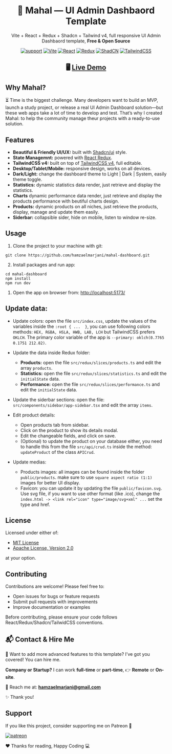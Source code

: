 <div align="center">

# 🛒 Mahal — UI Admin Dashbaord Template

Vite + React + Redux + Shadcn + Tailwind v4, full responsive UI Admin Dashbaord template, **Free & Open Source**

[![support](https://img.shields.io/badge/Patreon-F96854?style=for-the-badge&logo=patreon&logoColor=white)](https://www.patreon.com/elmarjanihamza/gift)
[![Vite](https://img.shields.io/badge/Vite-violet?style=for-the-badge&logo=vite&logoColor=white)](https://vite.dev)
[![React](https://img.shields.io/badge/React-blue?style=for-the-badge&logo=react&logoColor=white)](https://react.dev)
[![Redux](https://img.shields.io/badge/Redux-purple?style=for-the-badge&logo=redux&logoColor=white)](https://redux.js.org)
[![ShadCN](https://img.shields.io/badge/shadcn%2Fui-000?logo=shadcnui&logoColor=fff&style=for-the-badge)](https://ui.shadcn.com/)
[![TailwindCSS](https://img.shields.io/badge/Tailwind_CSS-grey?style=for-the-badge&logo=tailwind-css&logoColor=38B2AC)](https://ui.shadcn.com/)

## 🖥️ [Live Demo](https://mahal-dashboard.vercel.app/)

</div>

## Why Mahal?

⏳ Time is the biggest challenge. Many developers want to build an MVP, launch a study project, or release a real UI Admin Dashboard solution—but these web apps take a lot of time to develop and test. That’s why I created Mahal: to help the community manage theur projects with a ready-to-use solution.

## Features

- **Beautiful & Friendly UI/UX:** built with [Shadcn/ui](https://ui.shadcn.com/) style.
- **State Managemnt:** powered with [React Redux](https://react-redux.js.org/).
- **TailwindCSS v4:** built on top of [TailwindCSS v4](https://tailwindcss.com/), full editable.
- **Desktop/Tablet/Mobile:** responsive design, works on all devices.
- **Dark/Light:** change the dashboard theme to Light | Dark | System, easily theme toggle.
- **Statistics:** dynamic statistics data render, just retrieve and display the statistics.
- **Charts** dynamic performance data render, just retrieve and display the products performance with beutiful charts design.
- **Products:** dynamic products on all niches, just retrieve the products, display, manage and update them easily.
- **Siderbar:** collapsible sider, hide on mobile, listen to window re-size.

## Usage

1. Clone the project to your machine with git:

```
git clone https://github.com/hamzaelmarjani/mahal-dashboard.git
```

2. Install packages and run app:

```
cd mahal-dashboard
npm install
npm run dev
```

1. Open the app on browser from: [http://localhost:5173/](http://localhost:5173)

## Update data:

- Update colors: open the file `src/index.css`, update the values of the variables inside the `:root { ...  }`, you can use following colors methods: `HEX, RGBA, HSLA, HWB, LAB, LCH` but TailwindCSS prefers `OKLCH`. The primary color variable of the app is `--primary: oklch(0.7765 0.1751 212.82)`.
- Update the data inside Redux folder:

  - **Products:** open the file `src/redux/slices/products.ts` and edit the array `products`.
  - **Statistics:** open the file `src/redux/slices/statistics.ts` and edit the `initialState` data.
  - **Performance:** open the file `src/redux/slices/performance.ts` and edit the `initialState` data.

- Update the siderbar sections: open the file: `src/components/sidebar/app-sidebar.tsx` and edit the array `items`.
- Edit product details:

  - Open products tab from sidebar.
  - Click on the product to show its details modal.
  - Edit the changeable fields, and click on save.
  - (Optional) to update the product on your database either, you need to handle this from the file `src/api/crud.ts` inside the method: `updateProduct` of the class `APICrud`.

- Update medias:

  - Products images: all images can be found inside the folder `public/products`. make sure to use `square aspect ratio (1:1)` images for better UI display.
  - Favicon: you can update it by updating the file `public/favicon.svg`. Use svg file, if you want to use other format (like .ico), change the `index.html -> <link rel="icon" type="image/svg+xml" ...` set the type and href.

## License

Licensed under either of:

- [MIT License](LICENSE-MIT)
- [Apache License, Version 2.0](LICENSE-APACHE)

at your option.

## Contributing

Contributions are welcome! Please feel free to:

- Open issues for bugs or feature requests
- Submit pull requests with improvements
- Improve documentation or examples

Before contributing, please ensure your code follows React/Redux/Shadcn/TailwidCSS conventions.

## 📬 Contact & Hire Me

🚀 Want to add more advanced features to this template? I’ve got you covered! You can hire me.

**Company or Startup?** I can work **full-time** or **part-time**, 👉 **Remote** or **On-site**.

💌 Reach me at: **hamzaelmarjani@gmail.com**

✨ Thank you!

## Support

If you like this project, consider supporting me on Patreon 💖

[![patreon](https://img.shields.io/badge/Support-Open_Source-black?style=for-the-badge&logo=Patreon&logoColor=white)](https://www.patreon.com/elmarjanihamza/gift)

❤️ Thanks for reading, Happy Coding 💻
